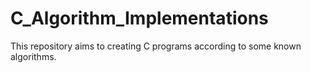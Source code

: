# C_Algorithm_Implementations
This repository aims to creating C programs according to some known algorithms.
